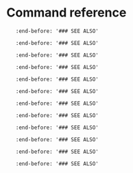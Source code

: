 # Command reference

```{include} ../_parts/commands/k8s.md
   :end-before: '### SEE ALSO'
```

```{include} ../_parts/commands/k8s_bootstrap.md
   :end-before: '### SEE ALSO'
```

```{include} ../_parts/commands/k8s_config.md
   :end-before: '### SEE ALSO'
```

```{include} ../_parts/commands/k8s_disable.md
   :end-before: '### SEE ALSO'
```

```{include} ../_parts/commands/k8s_enable.md
   :end-before: '### SEE ALSO'
```

```{include} ../_parts/commands/k8s_get-join-token.md
   :end-before: '### SEE ALSO'
```

```{include} ../_parts/commands/k8s_get.md
   :end-before: '### SEE ALSO'
```

```{include} ../_parts/commands/k8s_join-cluster.md
   :end-before: '### SEE ALSO'
```

```{include} ../_parts/commands/k8s_kubectl.md
   :end-before: '### SEE ALSO'
```

```{include} ../_parts/commands/k8s_remove-node.md
   :end-before: '### SEE ALSO'
```

```{include} ../_parts/commands/k8s_set.md
   :end-before: '### SEE ALSO'
```

```{include} ../_parts/commands/k8s_status.md
   :end-before: '### SEE ALSO'
```